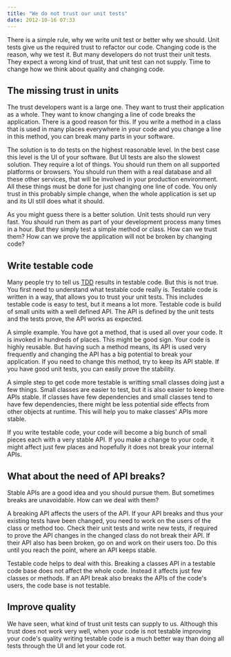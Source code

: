 ```yaml
---
title: "We do not trust our unit tests"
date: 2012-10-16 07:33
---
```


There is a simple rule, why we write unit test or better why we
should. Unit tests give us the required trust to refactor our
code. Changing code is the reason, why we test it. But many developers
do not trust their unit tests. They expect a wrong kind of trust, that
unit test can not supply. Time to change how we think about quality
and changing code.

The missing trust in units
--------------------------

The trust developers want is a large one. They want to trust their
application as a whole.  They want to know changing a line of code
breaks the application. There is a good reason for this. If you write
a method in a class that is used in many places everywhere in your
code and you change a line in this method, you can break many parts in
your software.

The solution is to do tests on the highest reasonable level. In the
best case this level is the UI of your software. But UI tests are also
the slowest solution. They require a lot of things. You should run
them on all supported platforms or browsers. You should run them with
a real database and all these other services, that will be involved in
your production environment. All these things must be done for just
changing one line of code. You only trust in this probably simple
change, when the whole application is set up and its UI still does
what it should.

As you might guess there is a better solution. Unit tests should run
very fast.  You should run them as part of your development process
many times in a hour. But they simply test a simple method or class.
How can we trust them? How can we prove the application will not be
broken by changing code?

Write testable code
-------------------

Many people try to tell us
[TDD](/blog/2012/08/31/dont-miss-to-write-good-unit-tests/) results in
testable code. But this is not true.  You first need to understand
what testable code really is. Testable code is written in a way, that
allows you to trust your unit tests. This includes testable code is
easy to test, but it means a lot more. Testable code is build of small
units with a well defined API. The API is defined by the unit tests
and the tests prove, the API works as expected.

A simple example. You have got a method, that is used all over your
code. It is invoked in hundreds of places. This might be good
sign. Your code is highly reusable. But having such a method means,
its API is used very frequently and changing the API has a big
potential to break your application. If you need to change this
method, try to keep its API stable. If you have good unit tests, you
can easily prove the stability.

A simple step to get code more testable is writting small classes
doing just a few things. Small classes are easier to test, but it is
also easier to keep there APIs stable. If classes have few
dependencies and small classes tend to have few dependencies, there
might be less potential side effects from other objects at
runtime. This will help you to make classes' APIs more stable.

If you write testable code, your code will become a big bunch of small
pieces each with a very stable API. If you make a change to your code,
it might affect just few places and hopefully it does not break your
internal APIs.

What about the need of API breaks?
----------------------------------

Stable APIs are a good idea and you should pursue them. But sometimes
breaks are unavoidable. How can we deal with them?

A breaking API affects the users of the API. If your API breaks and
thus your existing tests have been changed, you need to work on the
users of the class or method too. Check their unit tests and write new
tests, if required to prove the API changes in the changed class do
not break their API. If their API also has been broken, go on and work
on their users too. Do this until you reach the point, where an API
keeps stable.

Testable code helps to deal with this. Breaking a classes API in a
testable code base does not affect the whole code. Instead it affects
just few classes or methods. If an API break also breaks the APIs of
the code's users, the code base is not testable.

Improve quality
---------------

We have seen, what kind of trust unit tests can supply to us. Although
this trust does not work very well, when your code is not testable
improving your code's quality writing testable code is a much better
way than doing all tests through the UI and let your code rot.

